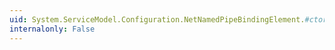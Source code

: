 ```yaml
---
uid: System.ServiceModel.Configuration.NetNamedPipeBindingElement.#ctor
internalonly: False
---
```

